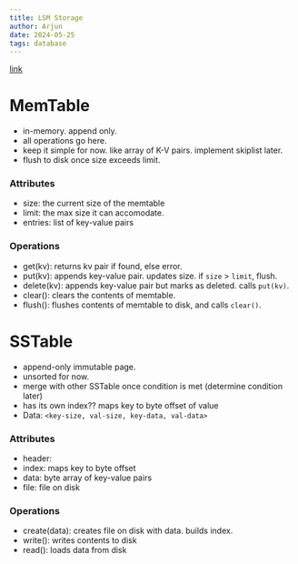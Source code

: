 ```yaml
---
title: LSM Storage 
author: Arjun
date: 2024-05-25
tags: database
---
```


[link](https://github.com/arjunhm/lsm-storage)

# MemTable
- in-memory. append only.
- all operations go here.
- keep it simple for now. like array of K-V pairs. implement skiplist later.
- flush to disk once size exceeds limit.

### Attributes
- size: the current size of the memtable
- limit: the max size it can accomodate.
- entries: list of key-value pairs

### Operations
- get(kv): returns kv pair if found, else error.
- put(kv): appends key-value pair. updates size. if `size` > `limit`, flush.
- delete(kv): appends key-value pair but marks as deleted. calls `put(kv)`.
- clear(): clears the contents of memtable.
- flush(): flushes contents of memtable to disk, and calls `clear()`.

# SSTable
- append-only immutable page.
- unsorted for now.
- merge with other SSTable once condition is met (determine condition later)
- has its own index?? maps key to byte offset of value
- Data: `<key-size, val-size, key-data, val-data>`

### Attributes
- header: 
- index: maps key to byte offset
- data: byte array of key-value pairs
- file: file on disk

### Operations
- create(data): creates file on disk with data. builds index.
- write(): writes contents to disk
- read(): loads data from disk

